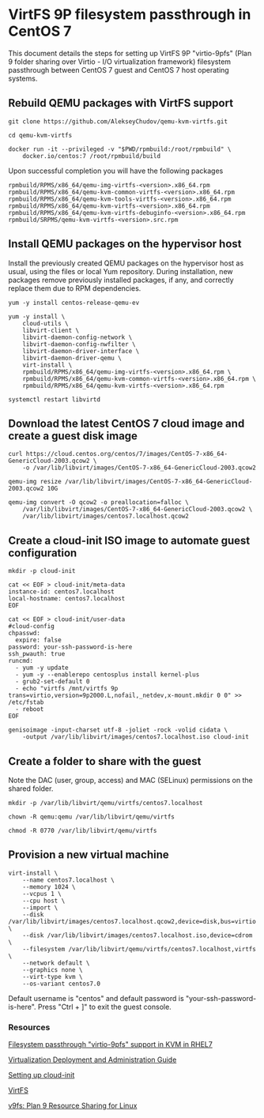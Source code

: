 # VirtFS 9P filesystem passthrough in CentOS 7

This document details the steps for setting up VirtFS 9P "virtio-9pfs" (Plan 9 folder sharing over Virtio - I/O virtualization framework) filesystem passthrough between CentOS 7 guest and CentOS 7 host operating systems.

## Rebuild QEMU packages with VirtFS support

```
git clone https://github.com/AlekseyChudov/qemu-kvm-virtfs.git

cd qemu-kvm-virtfs

docker run -it --privileged -v "$PWD/rpmbuild:/root/rpmbuild" \
    docker.io/centos:7 /root/rpmbuild/build
```

Upon successful completion you will have the following packages
```
rpmbuild/RPMS/x86_64/qemu-img-virtfs-<version>.x86_64.rpm
rpmbuild/RPMS/x86_64/qemu-kvm-common-virtfs-<version>.x86_64.rpm
rpmbuild/RPMS/x86_64/qemu-kvm-tools-virtfs-<version>.x86_64.rpm
rpmbuild/RPMS/x86_64/qemu-kvm-virtfs-<version>.x86_64.rpm
rpmbuild/RPMS/x86_64/qemu-kvm-virtfs-debuginfo-<version>.x86_64.rpm
rpmbuild/SRPMS/qemu-kvm-virtfs-<version>.src.rpm
```

## Install QEMU packages on the hypervisor host

Install the previously created QEMU packages on the hypervisor host as usual, using the files or local Yum repository. During installation, new packages remove previously installed packages, if any, and correctly replace them due to RPM dependencies.

```
yum -y install centos-release-qemu-ev

yum -y install \
    cloud-utils \
    libvirt-client \
    libvirt-daemon-config-network \
    libvirt-daemon-config-nwfilter \
    libvirt-daemon-driver-interface \
    libvirt-daemon-driver-qemu \
    virt-install \
    rpmbuild/RPMS/x86_64/qemu-img-virtfs-<version>.x86_64.rpm \
    rpmbuild/RPMS/x86_64/qemu-kvm-common-virtfs-<version>.x86_64.rpm \
    rpmbuild/RPMS/x86_64/qemu-kvm-virtfs-<version>.x86_64.rpm

systemctl restart libvirtd
```

## Download the latest CentOS 7 cloud image and create a guest disk image

```
curl https://cloud.centos.org/centos/7/images/CentOS-7-x86_64-GenericCloud-2003.qcow2 \
    -o /var/lib/libvirt/images/CentOS-7-x86_64-GenericCloud-2003.qcow2

qemu-img resize /var/lib/libvirt/images/CentOS-7-x86_64-GenericCloud-2003.qcow2 10G

qemu-img convert -O qcow2 -o preallocation=falloc \
    /var/lib/libvirt/images/CentOS-7-x86_64-GenericCloud-2003.qcow2 \
    /var/lib/libvirt/images/centos7.localhost.qcow2
```

## Create a cloud-init ISO image to automate guest configuration

```
mkdir -p cloud-init

cat << EOF > cloud-init/meta-data
instance-id: centos7.localhost
local-hostname: centos7.localhost
EOF

cat << EOF > cloud-init/user-data
#cloud-config
chpasswd:
  expire: false
password: your-ssh-password-is-here
ssh_pwauth: true
runcmd:
  - yum -y update
  - yum -y --enablerepo centosplus install kernel-plus
  - grub2-set-default 0
  - echo "virtfs /mnt/virtfs 9p trans=virtio,version=9p2000.L,nofail,_netdev,x-mount.mkdir 0 0" >> /etc/fstab
  - reboot
EOF

genisoimage -input-charset utf-8 -joliet -rock -volid cidata \
    -output /var/lib/libvirt/images/centos7.localhost.iso cloud-init
```

## Create a folder to share with the guest

Note the DAC (user, group, access) and MAC (SELinux) permissions on the shared folder.

```
mkdir -p /var/lib/libvirt/qemu/virtfs/centos7.localhost

chown -R qemu:qemu /var/lib/libvirt/qemu/virtfs

chmod -R 0770 /var/lib/libvirt/qemu/virtfs
```

## Provision a new virtual machine

```
virt-install \
    --name centos7.localhost \
    --memory 1024 \
    --vcpus 1 \
    --cpu host \
    --import \
    --disk /var/lib/libvirt/images/centos7.localhost.qcow2,device=disk,bus=virtio \
    --disk /var/lib/libvirt/images/centos7.localhost.iso,device=cdrom \
    --filesystem /var/lib/libvirt/qemu/virtfs/centos7.localhost,virtfs \
    --network default \
    --graphics none \
    --virt-type kvm \
    --os-variant centos7.0
```

Default username is "centos" and default password is "your-ssh-password-is-here". Press "Ctrl + ]" to exit the guest console.

### Resources

[Filesystem passthrough "virtio-9pfs" support in KVM in RHEL7](https://access.redhat.com/discussions/1119043)

[Virtualization Deployment and Administration Guide](https://access.redhat.com/documentation/en-us/red_hat_enterprise_linux/7/html/virtualization_deployment_and_administration_guide/index)

[Setting up cloud-init](https://access.redhat.com/documentation/en-us/red_hat_enterprise_linux_atomic_host/7/html/installation_and_configuration_guide/setting_up_cloud_init)

[VirtFS](https://www.linux-kvm.org/page/VirtFS)

[v9fs: Plan 9 Resource Sharing for Linux](https://www.kernel.org/doc/Documentation/filesystems/9p.txt)
